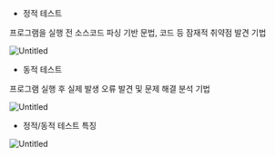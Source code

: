 - 정적 테스트

프로그램을 실행 전 소스코드 파싱 기반 문법, 코드 등 잠재적 취약점 발견 기법

![Untitled](https://s3-us-west-2.amazonaws.com/secure.notion-static.com/bf7020fc-90b6-473a-babc-b4804e93b846/Untitled.png)

- 동적 테스트

프로그램 실행 후 실제 발생 오류 발견 및 문제 해결 분석 기법

![Untitled](https://s3-us-west-2.amazonaws.com/secure.notion-static.com/f7702d5b-aecd-49c4-83c8-b637e4a8d74f/Untitled.png)

- 정적/동적 테스트 특징

![Untitled](https://s3-us-west-2.amazonaws.com/secure.notion-static.com/acc0cdc3-e25f-495c-acff-77c684b2f26e/Untitled.png)